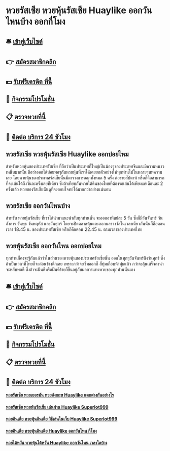 # หวยรัสเซีย หวยหุ้นรัสเซีย Huaylike ออกวันไหนบ้าง ออกกี่โมง 

## 🛎 [เข้าสู่เว็บไซต์](https://bit.ly/3qJbZVl)
## 👉 [สมัครสมาชิกคลิก](https://bit.ly/3qJbZVl)
## 💵 [รับฟรีเครดิต ที่นี้](https://bit.ly/3RYh7kM)
## 👑 [กิจกรรมโปรโมชั่น](https://bit.ly/3RYh7kM)
## 📋 [ตรวจหวยที่นี้](https://bit.ly/3RYh7kM)
## 📱 [ติดต่อ บริการ 24 ชัวโมง](https://bit.ly/3RYh7kM)

## หวยรัสเซีย หวยหุ้นรัสเซีย Huaylike ออกบ่อยไหม
สำหรับหวยหุ้นของประเทศรัสเซีย ที่ถือว่าเป็นประเทศที่ใหญ่เป็นน้องๆของประเทศจีนและมีความหนาวเหน็บมากนั้น ถือว่าออกได้บ่อยพอๆกับหวยหุ้นที่เราได้เคยยกตัวอย่างให้ทุกท่านไปในหลายๆบทความเลย โดยหวยหุ้นของประเทศรัสเซียนั้นมีตารางการออกทั้งหมด 5 ครั้ง ต่อรายสัปดาห์ หรือก็คือสามารถที่จะเล่นได้ถึงวันละครั้งเลยทีเดียว ซึ่งถ้าเทียบกันหวยใต้ดินของไทยที่ต้องรอเล่นได้เพียงแค่เดือนละ 2 ครั้งแล้ว หวยของรัสเซียน้ันดูที่จะตอบโจทย์ได้มากกว่าอย่างแน่นอน

## หวยรัสเซีย ออกวันไหนบ้าง
สำหรับ หวยหุ้นรัสเซีย ที่เราได้นำมาแนะนำกับทุกท่านนั้น จะออกอาทิตย์ละ 5 วัน ซึ่งก็มีวันจันทร์ วันอังคาร วันพุธ วันพฤหัส และวันศุกร์ โดยจะปิดตลาดหุ้นและออกผลรางวัลในเวลาเดียวกันนั่นก็คือตอนเวลา 18.45 น. ของประเทศรัสเซีย หรือก็คือตอน 22.45 น. ตามเวลาของประเทศไทย

## หวยหุ้นรัสเซีย ออกวันไหน ออกบ่อยไหม
ทุกท่านก็คงจะรู้กันแล้วว่าในส่วนของหวยหุ้นของประเทศรัสเซียนั้น ออกในทุกๆวันจันทร์ถึงวันศุกร์ ซึ่งถ้าเป็นเวลาที่ไทยก็จะค่อนข้างดึกเลย เพราะกว่าจะเริ่มออกก็ สี่ทุ่มเกือบห้าทุ่มแล้ว กว่าจะลุ้นเสร็จคงน่าจะหลับพอดี ซึ่งถ้าจะฝันดีหรือฝันดีร้ายก็ขึ้นอยู่กับผลการแทงหวยของทุกท่านนั่นเอง

## 🛎 [เข้าสู่เว็บไซต์](https://bit.ly/3qJbZVl)
## 👉 [สมัครสมาชิกคลิก](https://bit.ly/3qJbZVl)
## 💵 [รับฟรีเครดิต ที่นี้](https://bit.ly/3RYh7kM)
## 👑 [กิจกรรมโปรโมชั่น](https://bit.ly/3RYh7kM)
## 📋 [ตรวจหวยที่นี้](https://bit.ly/3RYh7kM)
## 📱 [ติดต่อ บริการ 24 ชัวโมง](https://bit.ly/3RYh7kM)

#### [หวยรัสเซีย หวยเยอรมัน หวยอังกฤษ Huaylike แตกต่างกันอย่างไร](https://atom.io/themes/หวยรัสเซีย%20หวยเยอรมัน%20หวยอังกฤษ%20Huaylike%20แตกต่างกันอย่างไร)
#### [หวยรัสเซีย หวยหุ้นรัสเซีย เล่นผ่าน Huaylike Superlot999](https://atom.io/themes/หวยรัสเซีย%20หวยหุ้นรัสเซีย%20เล่นผ่าน%20Huaylike%20Superlot999)
#### [หวยอินเดีย หวยหุ้นอินเดีย วิธีเล่นในเว็บ Huaylike Superlot999](https://atom.io/themes/หวยอินเดีย%20หวยหุ้นอินเดีย%20วิธีเล่นในเว็บ%20Huaylike%20Superlot999)
#### [หวยอินเดีย หวยหุ้นอินเดีย Huaylike ออกวันไหน กี่โมง](https://atom.io/themes/หวยอินเดีย%20หวยหุ้นอินเดีย%20Huaylike%20ออกวันไหน%20กี่โมง)
#### [หวยไต้หวัน หวยหุ้นไต้หวัน Huaylike ออกวันไหน เวลาใดบ้าง](https://atom.io/themes/หวยไต้หวัน%20หวยหุ้นไต้หวัน%20Huaylike%20ออกวันไหน%20เวลาใดบ้าง)